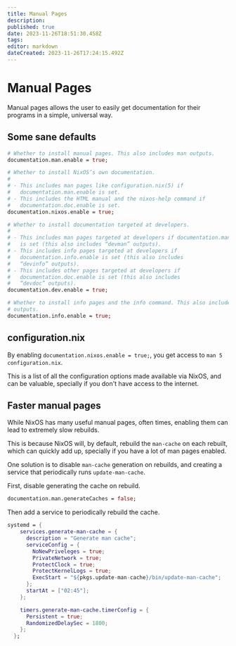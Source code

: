 ```yaml
---
title: Manual Pages
description: 
published: true
date: 2023-11-26T18:51:30.458Z
tags: 
editor: markdown
dateCreated: 2023-11-26T17:24:15.492Z
---
```


# Manual Pages

Manual pages allows the user to easily get documentation for their programs in a simple, universal way.

## Some sane defaults

```nix
# Whether to install manual pages. This also includes man outputs.
documentation.man.enable = true;

# Whether to install NixOS’s own documentation.
#
# - This includes man pages like configuration.nix(5) if
#   documentation.man.enable is set.
# - This includes the HTML manual and the nixos-help command if
#   documentation.doc.enable is set.
documentation.nixos.enable = true;

# Whether to install documentation targeted at developers.
#
# - This includes man pages targeted at developers if documentation.man.enable
#   is set (this also includes “devman” outputs).
# - This includes info pages targeted at developers if
#   documentation.info.enable is set (this also includes 
#   “devinfo” outputs).
# - This includes other pages targeted at developers if
#   documentation.doc.enable is set (this also includes 
#   “devdoc” outputs).
documentation.dev.enable = true;

# Whether to install info pages and the info command. This also includes “info”
# outputs.
documentation.info.enable = true;
```

## configuration.nix

By enabling `documentation.nixos.enable = true;`, you get access to `man 5 configuration.nix`.

This is a list of all the configuration options made available via NixOS, and can be valuable, specially if you don't have access to the internet.

## Faster manual pages

While NixOS has many useful manual pages, often times, enabling them can lead to extremely slow rebuilds.

This is because NixOS will, by default, rebuild the `man-cache` on each rebuilt, which can quickly add up, specially if you have a lot of man pages enabled.

One solution is to disable `man-cache` generation on rebuilds, and creating a service that periodically runs `update-man-cache`.

First, disable generating the cache on rebuild.

```nix
documentation.man.generateCaches = false;
```

Then add a service to periodically rebuild the cache.

```nix
systemd = {
    services.generate-man-cache = {
      description = "Generate man cache";
      serviceConfig = {
        NoNewPriveleges = true;
        PrivateNetwork = true;
        ProtectClock = true;
        ProtectKernelLogs = true;
        ExecStart = "${pkgs.update-man-cache}/bin/update-man-cache";
      };
      startAt = ["02:45"];
    };

    timers.generate-man-cache.timerConfig = {
      Persistent = true;
      RandomizedDelaySec = 1800;
    };
  };
```